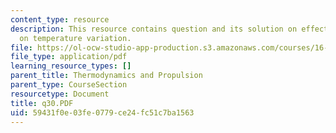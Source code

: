 ```yaml
---
content_type: resource
description: This resource contains question and its solution on effect of axial velocity
  on temperature variation.
file: https://ol-ocw-studio-app-production.s3.amazonaws.com/courses/16-01-unified-engineering-i-ii-iii-iv-fall-2005-spring-2006/59431f0e03fe0779ce24fc51c7ba1563_q30.PDF
file_type: application/pdf
learning_resource_types: []
parent_title: Thermodynamics and Propulsion
parent_type: CourseSection
resourcetype: Document
title: q30.PDF
uid: 59431f0e-03fe-0779-ce24-fc51c7ba1563
---
```

